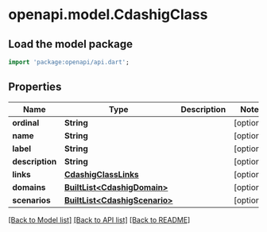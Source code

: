 # openapi.model.CdashigClass

## Load the model package
```dart
import 'package:openapi/api.dart';
```

## Properties
Name | Type | Description | Notes
------------ | ------------- | ------------- | -------------
**ordinal** | **String** |  | [optional] 
**name** | **String** |  | [optional] 
**label** | **String** |  | [optional] 
**description** | **String** |  | [optional] 
**links** | [**CdashigClassLinks**](CdashigClassLinks.md) |  | [optional] 
**domains** | [**BuiltList&lt;CdashigDomain&gt;**](CdashigDomain.md) |  | [optional] 
**scenarios** | [**BuiltList&lt;CdashigScenario&gt;**](CdashigScenario.md) |  | [optional] 

[[Back to Model list]](../README.md#documentation-for-models) [[Back to API list]](../README.md#documentation-for-api-endpoints) [[Back to README]](../README.md)


